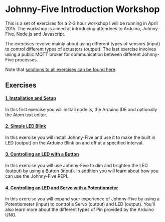 # Johnny-Five Introduction Workshop
  
This is a set of exercises for a 2-3 hour workshop I will be running in April 2015.  The workshop is aimed at introducing attendees to Arduino, Johnny-Five, Node.js and Javascript.

The exercises revolve mainly about using different types of sensors (input) to control different types of actuators (output).  The last exercise involves using a public MQTT broker for communication between different Johnny-Five processes.

Note that [solutions to all exercises can be found here](https://github.com/markwest1972/johnny_five_intro/tree/master/solutions).

## Exercises

#### [1. Installation and Setup](https://github.com/markwest1972/johnny_five_intro/blob/master/exercises/01_installation_and_setup.md)

In this first exercise you will install node.js, the Arduino IDE and optionally the Atom text editor.

#### [2. Simple LED Blink](https://github.com/markwest1972/johnny_five_intro/blob/master/exercises/02_simple_led_blink.md)

In this exercise you will install Johnny-Five and use it to make the built in LED (output) on the Arduino Blink on and off at a specified interval.

#### [3. Controlling an LED with a Button](https://github.com/markwest1972/johnny_five_intro/blob/master/exercises/03_led_and_button.md)

In this exercise you will use Johnny-Five to dim and brighten the LED (output) by using a Button (input). In addition you will learn about how you can use the Johnny-Five REPL.

#### [4. Controlling an LED and Servo with a Potentiometer](https://github.com/markwest1972/johnny_five_intro/blob/master/exercises/04_potentiometer_led_and_servo.md)

In this exercise you will expand your experience of  Johnny-Five by using a Potentiometer (input) to control a Servo (output) and LED (output).  You'll also learn more about the different types of Pin provided by the Arduino UNO.
